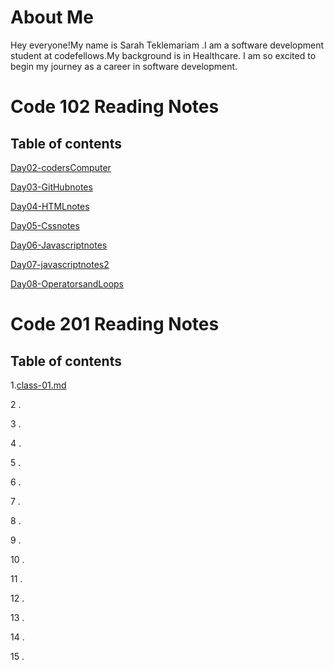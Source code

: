 # About Me

Hey everyone!My name is Sarah Teklemariam .I am a software development student at codefellows.My background is in Healthcare. I am so excited to begin my journey as a career in software development. 

# Code 102 Reading Notes

## Table of contents

[Day02-codersComputer](https://sarahtek.github.io/reading-notes/codersComputer)

[Day03-GitHubnotes](github.md)

[Day04-HTMLnotes](https://github.com/SarahTek/reading-notes/blob/main/Day04-HTMLnotes.md)

[Day05-Cssnotes](https://github.com/SarahTek/reading-notes/blob/main/Day05-CSSnotes.md)

[Day06-Javascriptnotes](https://github.com/SarahTek/reading-notes/blob/main/Day05-JavascriptNotes.md)

[Day07-javascriptnotes2](https://github.com/SarahTek/reading-notes/blob/main/Day07-javascript.md)

[Day08-OperatorsandLoops](https://github.com/SarahTek/reading-notes/blob/main/Day08-OperatorsandLoops.md)




# Code 201 Reading Notes

## Table of contents


1.[class-01.md](https://github.com/SarahTek/reading-notes/blob/main/class-01.md)

2 .

3 .

4 .

5 .

6 .

7 .

8 .

9 .

10 .

11 .

12 .

13 .

14 .

15 .

